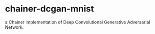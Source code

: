 # chainer-dcgan-mnist
a Chainer implementation of Deep Convolutional Generative Adversarial Network.
